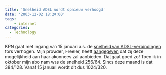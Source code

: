 ```yaml
---
title: 'Snelheid ADSL wordt opnieuw verhoogd'
date: '2003-12-02 18:20:00'
tags:
    - internet
categories:
  - Technology
---
```


KPN gaat met ingang van 15 januari a.s. de [snelheid van ADSL-verbindingen](http://www.kpn.com/br2/ng/catalog/cat_Browser.jsp?contentOID=48062) fors verhogen. Mijn provider, Freeler, heeft [aangegeven](http://www.freeler.nl/service/mededeling0030.html?sub=0030) dat zij deze mogelijkheid aan haar abonnees zal aanbieden. Dat gaat goed zo! Toen ik in oktober mijn abo nam was de snelheid 256/64. Sinds deze maand is dat 384/128. Vanaf 15 januari wordt dit dus 1024/320.
